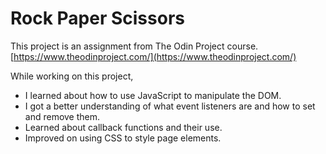 # Rock Paper Scissors

This project is an assignment from The Odin Project course.
[https://www.theodinproject.com/](https://www.theodinproject.com/)



While working on this project,

- I learned about how to use JavaScript to manipulate the DOM.
- I got a better understanding of what event listeners are and how to set and remove them.
- Learned about callback functions and their use.
- Improved on using CSS to style page elements.


